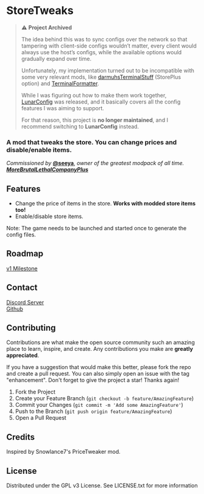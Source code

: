 # StoreTweaks

> ⚠️ **Project Archived**
>
> The idea behind this was to sync configs over the network so that tampering with client-side configs wouldn’t matter, every client would always use the host’s configs, while the available options would gradually expand over time.  
>
> Unfortunately, my implementation turned out to be incompatible with some very relevant mods, like [darmuhsTerminalStuff](https://thunderstore.io/c/lethal-company/p/darmuh/darmuhsTerminalStuff/) (StorePlus option) and [TerminalFormatter](https://thunderstore.io/c/lethal-company/p/mrov/TerminalFormatter/).  
>
> While I was figuring out how to make them work together, [LunarConfig](https://thunderstore.io/c/lethal-company/p/Crafty/LunarConfig/) was released, and it basically covers all the config features I was aiming to support.  
>
> For that reason, this project is **no longer maintained**, and I recommend switching to **LunarConfig** instead.

### A mod that tweaks the store. You can change prices and disable/enable items.

*Commissioned by* [**@seeya**](https://thunderstore.io/c/lethal-company/p/seechela/), *owner of the greatest modpack of all time. [**MoreBrutalLethalCompanyPlus**](https://thunderstore.io/c/lethal-company/p/seechela/MoreBrutalLethalCompanyPlus/)*

## Features

- Change the price of items in the store. **Works with modded store items too!**
- Enable/disable store items.

Note: The game needs to be launched and started once to generate the config files.

## Roadmap

[v1 Milestone](https://github.com/baldugus/StoreTweaks/milestone/1)

## Contact

[Discord Server](https://discord.gg/CBfamjDeCG)  
[Github](https://github.com/baldugus/StoreTweaks)

## Contributing

Contributions are what make the open source community such an amazing place to learn, inspire, and create. Any contributions you make are **greatly appreciated**.

If you have a suggestion that would make this better, please fork the repo and create a pull request. You can also simply open an issue with the tag "enhancement".
Don't forget to give the project a star! Thanks again!

1. Fork the Project
2. Create your Feature Branch (`git checkout -b feature/AmazingFeature`)
3. Commit your Changes (`git commit -m 'Add some AmazingFeature'`)
4. Push to the Branch (`git push origin feature/AmazingFeature`)
5. Open a Pull Request

## Credits

Inspired by Snowlance7's PriceTweaker mod.

## License

Distributed under the GPL v3 License. See LICENSE.txt for more information
